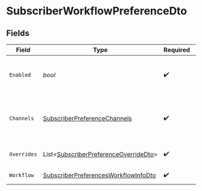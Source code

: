 # SubscriberWorkflowPreferenceDto


## Fields

| Field                                                                                                   | Type                                                                                                    | Required                                                                                                | Description                                                                                             |
| ------------------------------------------------------------------------------------------------------- | ------------------------------------------------------------------------------------------------------- | ------------------------------------------------------------------------------------------------------- | ------------------------------------------------------------------------------------------------------- |
| `Enabled`                                                                                               | *bool*                                                                                                  | :heavy_check_mark:                                                                                      | Whether notifications are enabled for this workflow                                                     |
| `Channels`                                                                                              | [SubscriberPreferenceChannels](../../Models/Components/SubscriberPreferenceChannels.md)                 | :heavy_check_mark:                                                                                      | Channel-specific preference settings for this workflow                                                  |
| `Overrides`                                                                                             | List<[SubscriberPreferenceOverrideDto](../../Models/Components/SubscriberPreferenceOverrideDto.md)>     | :heavy_check_mark:                                                                                      | List of preference overrides                                                                            |
| `Workflow`                                                                                              | [SubscriberPreferencesWorkflowInfoDto](../../Models/Components/SubscriberPreferencesWorkflowInfoDto.md) | :heavy_check_mark:                                                                                      | Workflow information                                                                                    |